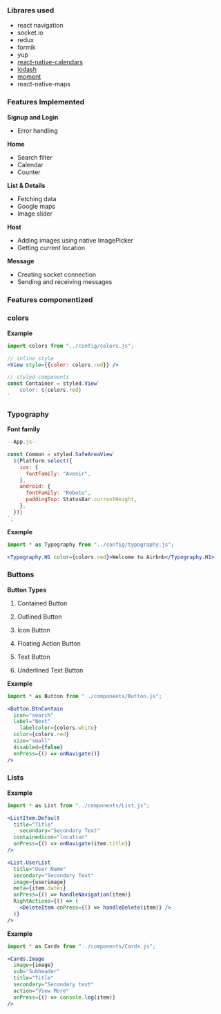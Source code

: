 ### Librares used

- react navigation
- socket.io
- redux
- formik
- yup
- [react-native-calendars](https://github.com/wix/react-native-calendars)
- [lodash](https://lodash.com/)
- [moment](https://momentjs.com/)
- react-native-maps

### Features Implemented

**Signup and Login**

- Error handling

**Home**

- Search filter
- Calendar
- Counter

**List & Details**

- Fetching data
- Google maps
- Image slider

**Host**

- Adding images using native ImagePicker
- Getting current location

**Message**

- Creating socket connection
- Sending and receiving messages

### Features componentized

### colors

**Example**

```jsx
import colors from "../config/colors.js";

// inline style
<View style={{color: colors.red}} />

// styled components
const Container = styled.View`
	color: ${colors.red}
`
```

### Typography

**Font family**

```jsx
--App.js--

const Common = styled.SafeAreaView`
  ${Platform.select({
    ios: {
      fontFamily: "Avenir",
    },
    android: {
      fontFamily: "Roboto",
      paddingTop: StatusBar.currentHeight,
    },
  })}
`;
```


**Example**

```jsx
import * as Typography from "../config/typography.js";

<Typography.H1 color={colors.red}>Welcome to Airbnb</Typography.H1>
```


### Buttons

**Button Types**

 1. Contained Button

 2. Outlined Button

 3. Icon Button

 4. Floating Action Button

 5. Text Button

 6. Underlined Text Button


**Example**

```jsx
import * as Button from "../components/Button.js";

<Button.BtnContain
  icon="search"
  label="Next"
	labelcolor={colors.white}
  color={colors.red}
  size="small"
  disabled={false}
  onPress={() => onNavigate()}
/>
```


### Lists



**Example**

```jsx
import * as List from "../components/List.js";

<ListItem.Default
  title="Title"
	secondary="Secondary Text"
  containedicon="location"
  onPress={() => onNavigate(item.title)}
/>

<List.UserList
  title="User Name"
  secondary="Secondary Text"
  image={userimage}
  meta={item.dates}
  onPress={() => handleNavigation(item)}
  RightActions={() => (
    <DeleteItem onPress={() => handleDelete(item)} />
  )}
/>
```


**Example**

```jsx
import * as Cards from "../components/Cards.js";

<Cards.Image
  image={image}
  sub="Subheader"
  title="Title"
  secondary="Secondary text"
  action="View More"
  onPress={() => console.log(item)}
/>
```

